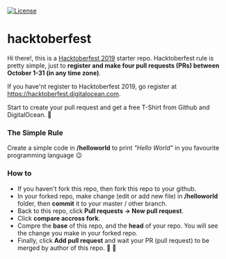 [![License](https://img.shields.io/github/license/ezralazuardy/hacktoberfest)](https://github.com/ezralazuardy/hacktoberfest/blob/master/LICENSE)

# hacktoberfest

Hi there!, this is a [Hacktoberfest 2019](https://hacktoberfest.digitalocean.com) starter repo. Hacktoberfest rule is pretty simple, just to **register and make four pull requests (PRs) between October 1-31 (in any time zone)**.

If you have'nt register to Hacktoberfest 2019, go register at https://hacktoberfest.digitalocean.com.

Start to create your pull request and get a free T-Shirt from Github and DigitalOcean. :tada:

### The Simple Rule

Create a simple code in **/helloworld** to print *"Hello World"* in you favourite programming language :wink:

### How to

- If you haven't fork this repo, then fork this repo to your github.
- In your forked repo, make change (edit or add new file) in **/helloworld** folder, then **commit** it to your master / other branch.
- Back to this repo, click **Pull requests -> New pull request**.
- Click **compare accross fork**.
- Compre the **base** of this repo, and the **head** of your repo. You will see the change you make in your forked repo.
- Finally, click **Add pull request** and wait your PR (pull request) to be merged by author of this repo.  :tada: :tada:
